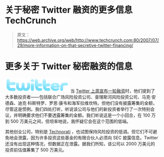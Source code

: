 # 关于秘密 Twitter 融资的更多信息 TechCrunch

> 原文：<https://web.archive.org/web/http://www.techcrunch.com:80/2007/07/29/more-information-on-that-secretive-twitter-financing/>

# 更多关于 Twitter 秘密融资的信息

[![twitter.png](img/943cd991a47af92dd454ba5174ebd4aa.png)](https://web.archive.org/web/20221003155115/http://www.crunchbase.com/company/twitter) 当 [Twitter 上周宣布一轮融资](https://web.archive.org/web/20221003155115/http://www.beta.techcrunch.com/2007/07/26/twitter-gets-their-venture-round/)时，他们提到了大多数投资者——包括联合广场风险投资公司、查理斯河风险投资公司、马克·安德森、迪克·科斯特罗、罗恩·康韦和海军拉维坎特。但他们没有披露筹集的金额，尽管这是惯例。我们四处打听，听说该公司与他们的新投资者举行了一次特别会议，并明确要求他们不要透露筹集的金额。我们听说这是一个小回合，在 100 万到 500 万美元之间，但坦率地说，我怀疑它会在这个范围的低端。

其他创业公司，特别是 [Technorati](r) ，也试图保持风险投资的低调。但它们不可避免地会泄露，因为许多投资这些基金的有限合伙人必须向 SEC 披露信息。Twitter 还没有出现这种情况，但数据正在泄露。据我们所知，该公司以 2000 万美元的投资前估值筹集了 500 万美元。